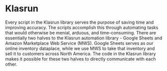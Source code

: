 # Klasrun
Every script in the Klasrun library serves the purpose of saving time and improving accuracy. The scripts accomplish this through automating tasks that would otherwise be menial, arduous, and time-consuming. There are essentially two halves to the Klasrun automation library - Google Sheets and Amazon Marketplace Web Service (MWS). Google Sheets serves as our online inventory dataplace, while we use MWS to take that inventory and sell it to customers across North America. The code in the Klasrun library makes it possible for these two halves to directly communicate with each other.
